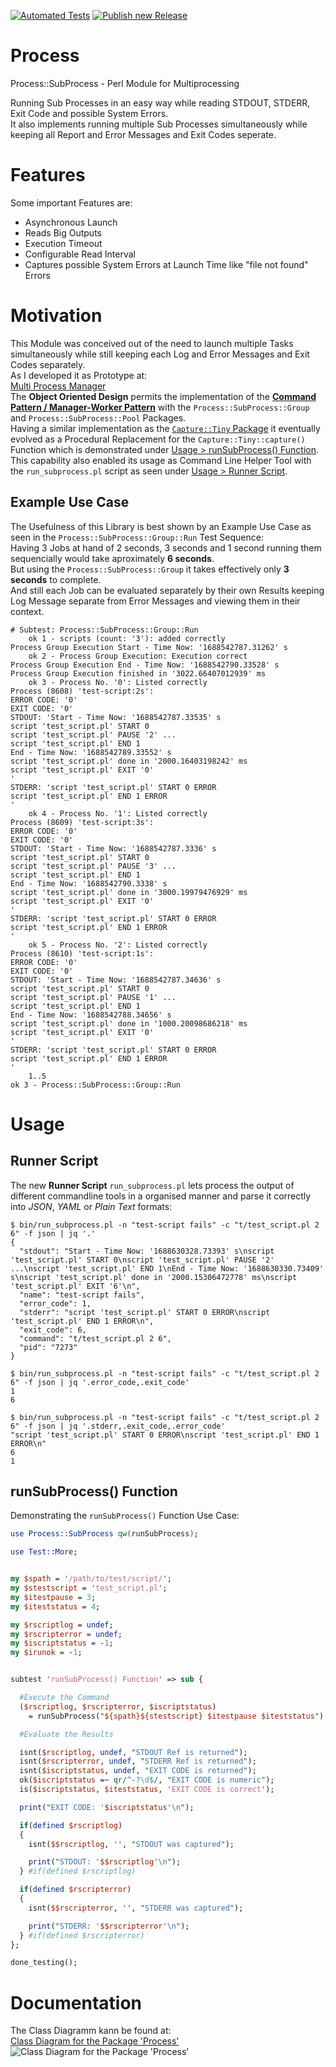 [![Automated Tests](https://github.com/bodo-hugo-barwich/Process/actions/workflows/automated_testing.yml/badge.svg)](https://github.com/bodo-hugo-barwich/Process/actions/workflows/automated_testing.yml)
[![Publish new Release](https://github.com/bodo-hugo-barwich/Process/actions/workflows/publish_release.yml/badge.svg)](https://github.com/bodo-hugo-barwich/Process/actions/workflows/publish_release.yml)

# Process
Process::SubProcess - Perl Module for Multiprocessing

Running Sub Processes in an easy way while reading STDOUT, STDERR, Exit Code and possible System Errors. \
It also implements running multiple Sub Processes simultaneously while keeping all Report and Error Messages and Exit Codes
seperate.

# Features
Some important Features are:
* Asynchronous Launch
* Reads Big Outputs
* Execution Timeout
* Configurable Read Interval
* Captures possible System Errors at Launch Time like "file not found" Errors

# Motivation
This Module was conceived out of the need to launch multiple Tasks simultaneously
while still keeping each Log and Error Messages and Exit Codes separately.\
As I developed it as Prototype at:\
[Multi Process Manager](https://stackoverflow.com/questions/50177534/why-do-pipes-from-child-processes-break-sometimes-and-sometimes-not)\
The **Object Oriented Design** permits the implementation of the **[Command Pattern / Manager-Worker Pattern](https://en.wikipedia.org/wiki/Command_pattern)** with the `Process::SubProcess::Group` and `Process::SubProcess::Pool` Packages.\
Having a similar implementation as the [`Capture::Tiny` Package](https://metacpan.org/pod/Capture::Tiny)
it eventually evolved as a Procedural Replacement for the `Capture::Tiny::capture()` Function
which is demonstrated under [Usage > runSubProcess\(\) Function](#runsubprocess-function).\
This capability also enabled its usage as Command Line Helper Tool with the `run_subprocess.pl` script
as seen under [Usage > Runner Script](#runner-script).

## Example Use Case
The Usefulness of this Library is best shown by an Example Use Case as seen in the `Process::SubProcess::Group::Run` Test Sequence:\
Having 3 Jobs at hand of 2 seconds, 3 seconds and 1 second running them sequencially would take aproximately **6 seconds**.\
But using the `Process::SubProcess::Group` it takes effectively only **3 seconds** to complete.\
And still each Job can be evaluated separately by their own Results keeping Log Message separate from Error Messages and
viewing them in their context.
```
# Subtest: Process::SubProcess::Group::Run
    ok 1 - scripts (count: '3'): added correctly
Process Group Execution Start - Time Now: '1688542787.31262' s
    ok 2 - Process Group Execution: Execution correct
Process Group Execution End - Time Now: '1688542790.33528' s
Process Group Execution finished in '3022.66407012939' ms
    ok 3 - Process No. '0': Listed correctly
Process (8608) 'test-script:2s':
ERROR CODE: '0'
EXIT CODE: '0'
STDOUT: 'Start - Time Now: '1688542787.33535' s
script 'test_script.pl' START 0
script 'test_script.pl' PAUSE '2' ...
script 'test_script.pl' END 1
End - Time Now: '1688542789.33552' s
script 'test_script.pl' done in '2000.16403198242' ms
script 'test_script.pl' EXIT '0'
'
STDERR: 'script 'test_script.pl' START 0 ERROR
script 'test_script.pl' END 1 ERROR
'
    ok 4 - Process No. '1': Listed correctly
Process (8609) 'test-script:3s':
ERROR CODE: '0'
EXIT CODE: '0'
STDOUT: 'Start - Time Now: '1688542787.3336' s
script 'test_script.pl' START 0
script 'test_script.pl' PAUSE '3' ...
script 'test_script.pl' END 1
End - Time Now: '1688542790.3338' s
script 'test_script.pl' done in '3000.19979476929' ms
script 'test_script.pl' EXIT '0'
'
STDERR: 'script 'test_script.pl' START 0 ERROR
script 'test_script.pl' END 1 ERROR
'
    ok 5 - Process No. '2': Listed correctly
Process (8610) 'test-script:1s':
ERROR CODE: '0'
EXIT CODE: '0'
STDOUT: 'Start - Time Now: '1688542787.34636' s
script 'test_script.pl' START 0
script 'test_script.pl' PAUSE '1' ...
script 'test_script.pl' END 1
End - Time Now: '1688542788.34656' s
script 'test_script.pl' done in '1000.20098686218' ms
script 'test_script.pl' EXIT '0'
'
STDERR: 'script 'test_script.pl' START 0 ERROR
script 'test_script.pl' END 1 ERROR
'
    1..5
ok 3 - Process::SubProcess::Group::Run
```

# Usage
## Runner Script
The new **Runner Script** `run_subprocess.pl` lets process the output of different commandline tools
in a organised manner and parse it correctly into _JSON_, _YAML_ or _Plain Text_ formats:
```plain
$ bin/run_subprocess.pl -n "test-script fails" -c "t/test_script.pl 2 6" -f json | jq '.'
{
  "stdout": "Start - Time Now: '1688630328.73393' s\nscript 'test_script.pl' START 0\nscript 'test_script.pl' PAUSE '2' ...\nscript 'test_script.pl' END 1\nEnd - Time Now: '1688630330.73409' s\nscript 'test_script.pl' done in '2000.15306472778' ms\nscript 'test_script.pl' EXIT '6'\n",
  "name": "test-script fails",
  "error_code": 1,
  "stderr": "script 'test_script.pl' START 0 ERROR\nscript 'test_script.pl' END 1 ERROR\n",
  "exit_code": 6,
  "command": "t/test_script.pl 2 6",
  "pid": "7273"
}
```
```plain
$ bin/run_subprocess.pl -n "test-script fails" -c "t/test_script.pl 2 6" -f json | jq '.error_code,.exit_code'
1
6
```
```plain
$ bin/run_subprocess.pl -n "test-script fails" -c "t/test_script.pl 2 6" -f json | jq '.stderr,.exit_code,.error_code'
"script 'test_script.pl' START 0 ERROR\nscript 'test_script.pl' END 1 ERROR\n"
6
1
```

## runSubProcess() Function
Demonstrating the `runSubProcess()` Function Use Case:
```perl
use Process::SubProcess qw(runSubProcess);

use Test::More;


my $spath = '/path/to/test/script/';
my $stestscript = 'test_script.pl';
my $itestpause = 3;
my $iteststatus = 4;

my $rscriptlog = undef;
my $rscripterror = undef;
my $iscriptstatus = -1;
my $irunok = -1;


subtest 'runSubProcess() Function' => sub {

  #Execute the Command
  ($rscriptlog, $rscripterror, $iscriptstatus)
    = runSubProcess("${spath}${stestscript} $itestpause $iteststatus");

  #Evaluate the Results

  isnt($rscriptlog, undef, "STDOUT Ref is returned");
  isnt($rscripterror, undef, "STDERR Ref is returned");
  isnt($iscriptstatus, undef, "EXIT CODE is returned");
  ok($iscriptstatus =~ qr/^-?\d$/, "EXIT CODE is numeric");
  is($iscriptstatus, $iteststatus, 'EXIT CODE is correct');

  print("EXIT CODE: '$iscriptstatus'\n");

  if(defined $rscriptlog)
  {
    isnt($$rscriptlog, '', "STDOUT was captured");

    print("STDOUT: '$$rscriptlog'\n");
  } #if(defined $rscriptlog)

  if(defined $rscripterror)
  {
    isnt($$rscripterror, '', "STDERR was captured");

    print("STDERR: '$$rscripterror'\n");
  } #if(defined $rscripterror)
};

done_testing();
```

# Documentation
The Class Diagramm kann be found at:\
[Class Diagram for the Package 'Process'](docs/Process.jpg)\
![Class Diagram for the Package 'Process'](docs/Process.jpg)


